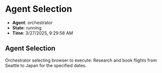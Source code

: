 # Agent Selection

- **Agent**: orchestrator
- **State**: running
- **Time**: 3/27/2025, 9:29:58 AM

## Agent Selection

Orchestrator selecting browser to execute: Research and book flights from Seattle to Japan for the specified dates.

